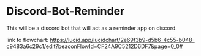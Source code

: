 # Discord-Bot-Reminder
This will be a discord bot that will act as a reminder app on discord.

link to flowchart: https://lucid.app/lucidchart/2e69f3b9-d5b6-4c55-b048-c9483a6c29c1/edit?beaconFlowId=CF24A9C5212D6DF7&page=0_0#